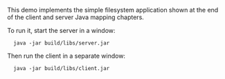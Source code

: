 This demo implements the simple filesystem application shown at
the end of the client and server Java mapping chapters.

To run it, start the server in a window:

      java -jar build/libs/server.jar

Then run the client in a separate window:

      java -jar build/libs/client.jar
